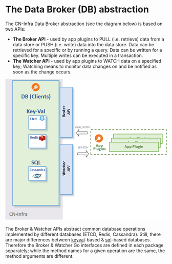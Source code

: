 # The Data Broker (DB) abstraction
The CN-Infra Data Broker abstraction (see the diagram below) is based on
two APIs: 
* **The Broker API** - used by app plugins to PULL (i.e. retrieve) data
  from a data store or PUSH (i.e. write) data into the data store.  Data
   can be retrieved for a specific or by running a query. Data can be 
   written for a specific key. Multiple writes can be executed in a 
   transaction.
* **The Watcher API** - used by app plugins to WATCH data on a specified 
  key; Watching means to monitor data changes on and be notified as soon 
  as the change occurs.

![db](../docs/imgs/db.png)

The Broker & Watcher APIs abstract common database operations implemented 
by different databases (ETCD, Redis, Cassandra). Still, there are major 
differences between [keyval](keyval)-based & [sql](sql)-based databases.
Therefore the Broker & Watcher Go interfaces are defined in each package 
separately; while the method names for a given operation are the same, 
the method arguments are different.

